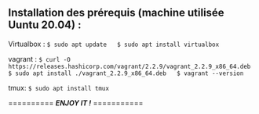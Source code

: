 ##   Installation des prérequis (machine utilisée Uuntu 20.04) : 

Virtualbox :
    ```
        $ sudo apt update  
        $ sudo apt install virtualbox
    ```

vagrant :
    ```
        $ curl -O https://releases.hashicorp.com/vagrant/2.2.9/vagrant_2.2.9_x86_64.deb  
        $ sudo apt install ./vagrant_2.2.9_x86_64.deb  
        $ vagrant --version
    ```

tmux:
    ```
        $ sudo apt install tmux
    ```


==========  ***ENJOY IT !***  ===========
